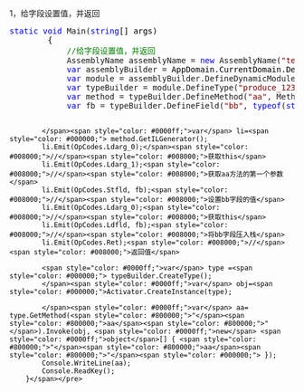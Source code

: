 <p>1，给字段设置值，并返回</p>
<div class="cnblogs_code">
<pre><span style="color: #0000ff;">static</span> <span style="color: #0000ff;">void</span> Main(<span style="color: #0000ff;">string</span><span style="color: #000000;">[] args)
        {
            </span><span style="color: #008000;">//</span><span style="color: #008000;">给字段设置值，并返回</span>
            AssemblyName assemblyName = <span style="color: #0000ff;">new</span> AssemblyName(<span style="color: #800000;">"</span><span style="color: #800000;">test</span><span style="color: #800000;">"</span><span style="color: #000000;">);
            </span><span style="color: #0000ff;">var</span> assemblyBuilder =<span style="color: #000000;"> AppDomain.CurrentDomain.DefineDynamicAssembly(assemblyName, AssemblyBuilderAccess.RunAndSave);
            </span><span style="color: #0000ff;">var</span> module = assemblyBuilder.DefineDynamicModule(<span style="color: #800000;">"</span><span style="color: #800000;">test_module</span><span style="color: #800000;">"</span><span style="color: #000000;">);
            </span><span style="color: #0000ff;">var</span> typeBuilder = module.DefineType(<span style="color: #800000;">"</span><span style="color: #800000;">produce_123</span><span style="color: #800000;">"</span>, TypeAttributes.Class | TypeAttributes.Public |<span style="color: #000000;"> TypeAttributes.Sealed);
            </span><span style="color: #0000ff;">var</span> method = typeBuilder.DefineMethod(<span style="color: #800000;">"</span><span style="color: #800000;">aa</span><span style="color: #800000;">"</span>, MethodAttributes.Public, CallingConventions.Standard, <span style="color: #0000ff;">typeof</span>(<span style="color: #0000ff;">string</span>), <span style="color: #0000ff;">new</span> Type[] { <span style="color: #0000ff;">typeof</span>(<span style="color: #0000ff;">string</span><span style="color: #000000;">) });
            </span><span style="color: #0000ff;">var</span> fb = typeBuilder.DefineField(<span style="color: #800000;">"</span><span style="color: #800000;">bb</span><span style="color: #800000;">"</span>, <span style="color: #0000ff;">typeof</span>(<span style="color: #0000ff;">string</span><span style="color: #000000;">), FieldAttributes.Public);

            </span><span style="color: #0000ff;">var</span> li=<span style="color: #000000;"> method.GetILGenerator();
            li.Emit(OpCodes.Ldarg_0);</span><span style="color: #008000;">//</span><span style="color: #008000;">获取this</span>
            li.Emit(OpCodes.Ldarg_1);<span style="color: #008000;">//</span><span style="color: #008000;">获取aa方法的第一个参数</span>
            li.Emit(OpCodes.Stfld, fb);<span style="color: #008000;">//</span><span style="color: #008000;">设置bb字段的值</span>
            li.Emit(OpCodes.Ldarg_0);<span style="color: #008000;">//</span><span style="color: #008000;">获取this</span>
            li.Emit(OpCodes.Ldfld, fb);<span style="color: #008000;">//</span><span style="color: #008000;">将bb字段压入栈</span>
            li.Emit(OpCodes.Ret);<span style="color: #008000;">//</span><span style="color: #008000;">返回值</span>

            <span style="color: #0000ff;">var</span> type =<span style="color: #000000;"> typeBuilder.CreateType();
            </span><span style="color: #0000ff;">var</span> obj=<span style="color: #000000;">Activator.CreateInstance(type);

            </span><span style="color: #0000ff;">var</span> aa= type.GetMethod(<span style="color: #800000;">"</span><span style="color: #800000;">aa</span><span style="color: #800000;">"</span>).Invoke(obj, <span style="color: #0000ff;">new</span> <span style="color: #0000ff;">object</span>[] { <span style="color: #800000;">"</span><span style="color: #800000;">aa</span><span style="color: #800000;">"</span><span style="color: #000000;"> });
            Console.WriteLine(aa);
            Console.ReadKey();
        }</span></pre>
</div>
<p>&nbsp;</p>